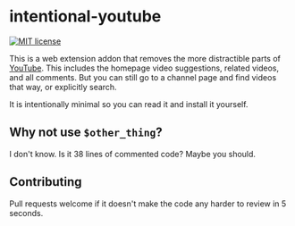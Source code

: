 # intentional-youtube

[![MIT license](https://img.shields.io/badge/License-MIT-blue.svg)](https://lbesson.mit-license.org/)

This is a web extension addon that removes the more distractible parts of [YouTube](https://www.youtube.com). This includes the homepage video suggestions, related videos, and all comments. But you can still go to a channel page and find videos that way, or explicitly search.

It is intentionally minimal so you can read it and install it yourself.

## Why not use `$other_thing`?

I don't know. Is it 38 lines of commented code? Maybe you should.

## Contributing

Pull requests welcome if it doesn't make the code any harder to review in 5 seconds.
